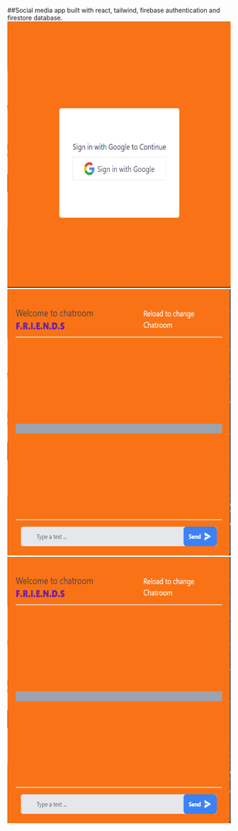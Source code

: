 ##Social media app built with react, tailwind, firebase authentication and firestore database.
<img src="./src/assets/socials-authpage.png" alt="alt text" width="600" height="600">
<img src="./src/assets/socials-chatroom.png" alt="alt text" width="600" height="600">
<img src="./src/assets/socials-chatroom.png" alt="alt text" width="600" height="600">
